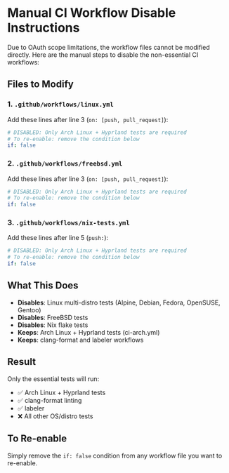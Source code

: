 # Manual CI Workflow Disable Instructions

Due to OAuth scope limitations, the workflow files cannot be modified directly. Here are the manual steps to disable the non-essential CI workflows:

## Files to Modify

### 1. `.github/workflows/linux.yml`
Add these lines after line 3 (`on: [push, pull_request]`):
```yaml
# DISABLED: Only Arch Linux + Hyprland tests are required
# To re-enable: remove the condition below
if: false
```

### 2. `.github/workflows/freebsd.yml`
Add these lines after line 3 (`on: [push, pull_request]`):
```yaml
# DISABLED: Only Arch Linux + Hyprland tests are required
# To re-enable: remove the condition below
if: false
```

### 3. `.github/workflows/nix-tests.yml`
Add these lines after line 5 (`push:`):
```yaml
# DISABLED: Only Arch Linux + Hyprland tests are required
# To re-enable: remove the condition below
if: false
```

## What This Does

- **Disables**: Linux multi-distro tests (Alpine, Debian, Fedora, OpenSUSE, Gentoo)
- **Disables**: FreeBSD tests
- **Disables**: Nix flake tests
- **Keeps**: Arch Linux + Hyprland tests (ci-arch.yml)
- **Keeps**: clang-format and labeler workflows

## Result

Only the essential tests will run:
- ✅ Arch Linux + Hyprland tests
- ✅ clang-format linting
- ✅ labeler
- ❌ All other OS/distro tests

## To Re-enable

Simply remove the `if: false` condition from any workflow file you want to re-enable.
